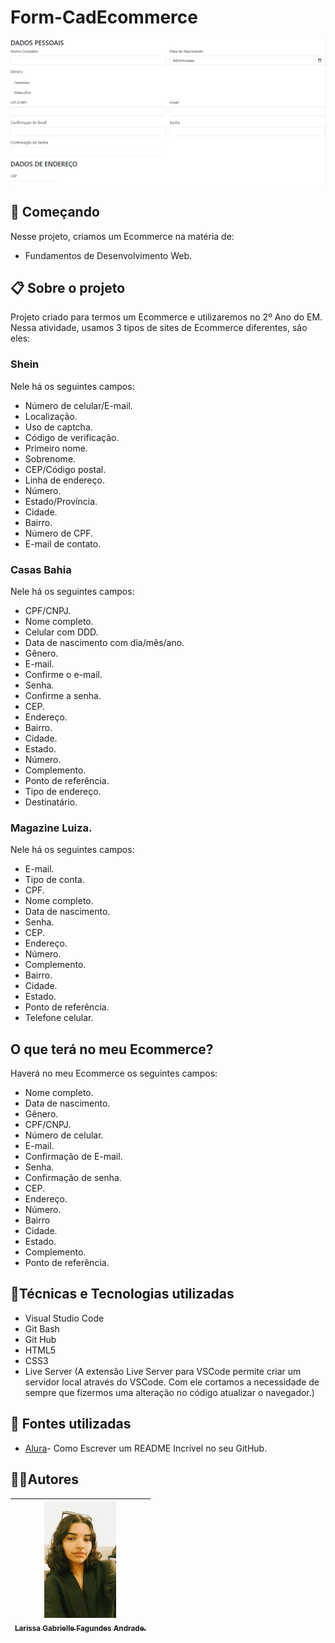 # Form-CadEcommerce
![](formulario.png)
## 🚀 Começando
Nesse projeto, criamos um Ecommerce na matéria de:
* Fundamentos de Desenvolvimento Web.

## 📋 Sobre o projeto
Projeto criado para termos um Ecommerce e utilizaremos no 2º Ano do EM. 
Nessa atividade, usamos 3 tipos de sites de Ecommerce diferentes, são eles:
### Shein
Nele há os seguintes campos: 
* Número de celular/E-mail.
* Localização.
* Uso de captcha.
* Código de verificação.
* Primeiro nome.
* Sobrenome.
* CEP/Código postal.
* Linha de endereço.
* Número.
* Estado/Província.
* Cidade.
* Bairro.
* Número de CPF.
* E-mail de contato.

### Casas Bahia
Nele há os seguintes campos:
* CPF/CNPJ.
* Nome completo. 
* Celular com DDD. 
* Data de nascimento com dia/mês/ano.
* Gênero.
* E-mail.
* Confirme o e-mail.
* Senha.
* Confirme a senha.
* CEP.
* Endereço.
* Bairro.
* Cidade.
* Estado.
* Número.
* Complemento.
* Ponto de referência.
* Tipo de endereço.
* Destinatário.

### Magazine Luiza.
Nele há os seguintes campos:
* E-mail.
* Tipo de conta.
* CPF.
* Nome completo.
* Data de nascimento.
* Senha.
* CEP.
* Endereço.
* Número.
* Complemento.
* Bairro.
* Cidade.
* Estado.
* Ponto de referência.
* Telefone celular.

## O que terá no meu Ecommerce?
Haverá no meu Ecommerce os seguintes campos:
* Nome completo.
* Data de nascimento. 
* Gênero.
* CPF/CNPJ.
* Número de celular.
* E-mail.
* Confirmação de E-mail.
* Senha.
* Confirmação de senha.
* CEP.
* Endereço.
* Número.
* Bairro
* Cidade.
* Estado.
* Complemento.
* Ponto de referência.

## 🔨Técnicas e Tecnologias utilizadas
* Visual Studio Code 
* Git Bash
* Git Hub
* HTML5
* CSS3
* Live Server (A extensão Live Server para VSCode permite criar um servidor local através do VSCode. Com ele cortamos a necessidade de sempre que fizermos uma alteração no código atualizar o navegador.)

## 🚧 Fontes utilizadas
* [Alura](https://www.alura.com.br/artigos/escrever-bom-readme)- Como Escrever um README Incrível no seu GitHub.

## ✍🏻Autores
| [<img loading="eu.jpeg" src="eu.jpeg" width=115><br><sub>Larissa Gabrielle Fagundes Andrade.</sub>](https://github.com/gabriellefagundes) |
| :---: 